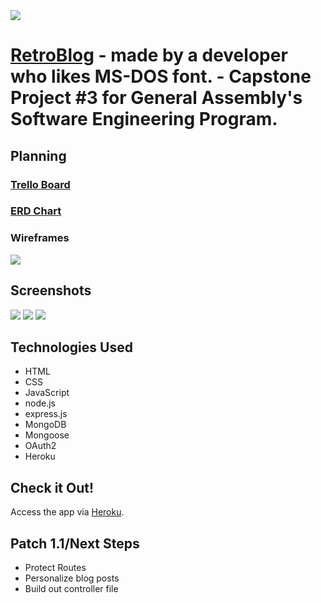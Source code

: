 <img src="https://i.imgur.com/kZoEowd.png">

# [RetroBlog](https://theretroblog.herokuapp.com/) - made by a developer who likes MS-DOS font. - Capstone Project #3 for General Assembly's Software Engineering Program.

## Planning
### [Trello Board](https://trello.com/b/z9ambe6o/retroblog)

### [ERD Chart](https://lucid.app/lucidchart/invitations/accept/inv_3dce2111-3fbf-41eb-bbe8-0de46bc3f470?viewport_loc=-11%2C-144%2C2219%2C1065%2C0_0)

### Wireframes

<img src="https://i.imgur.com/ls7rZct.png">

## Screenshots

<img src="https://i.imgur.com/SRZpbnq.png">

<img src="https://i.imgur.com/LroA5F0.png">

<img src="https://i.imgur.com/qhMjL1n.png">

## Technologies Used
- HTML
- CSS
- JavaScript
- node.js
- express.js
- MongoDB
- Mongoose
- OAuth2
- Heroku

## Check it Out!

Access the app via [Heroku](https://theretroblog.herokuapp.com/).

## Patch 1.1/Next Steps
- Protect Routes
- Personalize blog posts
- Build out controller file
